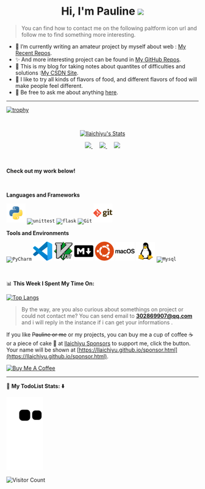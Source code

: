 
<h1 align="center">Hi, I'm Pauline <img src="https://emojis.slackmojis.com/emojis/images/1531849430/4246/blob-sunglasses.gif?1531849430" width="30"/> </h1>

<!--my introduction start-->

> You can find how to contact me on the following paltform icon url and follow me to find something more interesting.

- 🔭 I’m currently writing an amateur project by myself about web : [My Recent Repos](https://github.com/llaichiyu/yushu). 
- ✨ And more interesting project can be found in [My GitHub Repos](https://github.com/llaichiyu?tab=repositories).
- 🌱 This is my blog for taking notes about quantites of difficulties and solutions :[My CSDN Site](https://blog.csdn.net/qq_41883133?type=blog). 
- 🤔 I like to try all kinds of flavors of food, and different flavors of food will make people feel different.
- 💬 Be free to ask me about anything [here](https://github.com/llaichiyu/llaichiyu/issues).

---
</details>
  
 
[![trophy](https://github-profile-trophy.vercel.app/?username=llaichiyu)](https://github.com/llaichiyu/github-profile-trophy)


<!--my introduction end -->

<br>

<p align="center">
  <a href="https://github.com/llaichiyu" class="rich-diff-level-one">
    <img src="https://github-readme-stats.vercel.app/api?username=llaichiyu&title_color=333&text_color=777" alt="llaichiyu's Stats" >
    <!-- &hide=issues
    <img src="https://github-readme-stats.vercel.app/api?username=llaichiyu&hide=issues&title_color=333&text_color=777" alt="llaichiyu's Stats" >
    -->
  </a>
</p>

<p align="center">
  <a href= "https://github.com/llaichiyu/yushu/blob/main/app/contact.jpeg" target="_blank" alt="WeChat" title="WeChat">
    <img src="https://img.icons8.com/ios-filled/50/000000/weixing.png" width="40px"/>
  </a>
  &emsp;
    <a href="https://space.bilibili.com/25298078" target="_blank" alt="Bilibili" title="Bilibili">
    <img src="https://user-images.githubusercontent.com/29084184/166415345-91925d37-c66f-448f-8d75-c8355fe0b692.png" width="40px"/>
  </a>
  &emsp;
  <a href="https://blog.csdn.net/qq_41883133?type=blog" target="_blank" alt="CSDN" title="CSDN">
    <img src="https://img.icons8.com/material/48/000000/csdn.png" width="40px"/>
  </a>
  

  <br><br>
  <strong>Check out my work below!</strong>
  <br><br>
</p>

<h2></h2>

 
**Languages and Frameworks**

<code><img height="50" src="https://raw.githubusercontent.com/github/explore/80688e429a7d4ef2fca1e82350fe8e3517d3494d/topics/python/python.png" alt="Python" title="Python"></code>
<code><img height="50" src="https://github.com/llaichiyu/yushu/blob/main/app/unittest.png" alt="unittest" title="python"></code>
<code><img height="50" src="https://github.com/llaichiyu/explore/blob/main/topics/flask/flask.png" alt="flask" title="Python"></code>
<code><img height="50" src="https://github.com/llaichiyu/explore/blob/main/topics/go/go.png" alt="Git" title="Go"></code>
<code><img height="50" src="https://raw.githubusercontent.com/github/explore/80688e429a7d4ef2fca1e82350fe8e3517d3494d/topics/git/git.png" alt="Git" title="Git"></code>






**Tools and Environments**

<code><img height="50" src="https://images.nowcoder.com/images/20180629/0_1530258305740_67F7BB46DE9FC78164CA628F2CE05C37" alt="PyCharm" title="PyCharm"></code>
<code><img height="50" src="https://raw.githubusercontent.com/github/explore/80688e429a7d4ef2fca1e82350fe8e3517d3494d/topics/visual-studio-code/visual-studio-code.png" alt="VSCode" title="VSCode"></code>
<code><img height="50" src="https://raw.githubusercontent.com/github/explore/80688e429a7d4ef2fca1e82350fe8e3517d3494d/topics/vim/vim.png" alt="Vim" title="Vim"></code>
<code><img height="50" src="https://raw.githubusercontent.com/github/explore/80688e429a7d4ef2fca1e82350fe8e3517d3494d/topics/markdown/markdown.png" alt="Markdown" title="MarkDown"></code>
<code><img height="50" src="https://raw.githubusercontent.com/github/explore/80688e429a7d4ef2fca1e82350fe8e3517d3494d/topics/ubuntu/ubuntu.png" alt="Ubuntu" title="Ubuntu"></code>
<code><img height="50" src="https://raw.githubusercontent.com/github/explore/80688e429a7d4ef2fca1e82350fe8e3517d3494d/topics/macos/macos.png" alt="MacOS" title="MacOS"></code>
<code><img height="50" src="https://raw.githubusercontent.com/github/explore/80688e429a7d4ef2fca1e82350fe8e3517d3494d/topics/linux/linux.png" alt="Linux" title="Linux"></code>
<code><img height="50" src="https://github.com/llaichiyu/explore/blob/main/topics/mysql/mysql.png" alt="Mysql" title=""></code>



<br>

📊 **This Week I Spent My Time On:**
<!--START_SECTION:waka-->
[![Top Langs](https://github-readme-stats.vercel.app/api/top-langs/?username=llaichiyu&layout=compact)](https://github.com/anuraghazra/github-readme-stats)

<!--END_SECTION:waka-->

> By the way, are you also curious about somethings on project or could not contact me?
> You can send email to **302869907@qq.com** and i will reply in the instance if i can get your informations .

If you like ~~Pauline or me~~ or my projects, you can buy me a cup of coffee ☕  or  a piece of cake 🍰 at [llaichiyu Sponsors](https://.github.io/sponsor.html) to support me, click the button. Your name will be shown at [https://llaichiyu.github.io/sponsor.html](https://llaichiyu.github.io/sponsor.html).

<!--START_SECTION:sponsors-->
<a href="https://llaichiyu.github.io/sponsor.html" target="_blank"><img src="https://cdn.buymeacoffee.com/buttons/v2/default-red.png" alt="Buy Me A Coffee" width="150" ></a>
<!--
<p align="center">
  <a href="">
    <img src='/>
  </a>
</p>
<!--END_SECTION:sponsors-->

---

🚧 **My TodoList Stats: ⬇️**

![Snake animation](https://github.com/Joestar117/Joestar117/blob/output/github-contribution-grid-snake.svg)

![Visitor Count](https://profile-counter.glitch.me/{llaichiyu}/count.svg)

